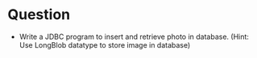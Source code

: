 # Question

-   Write a JDBC program to insert and retrieve photo in database. (Hint: Use
    LongBlob datatype to store image in database)
